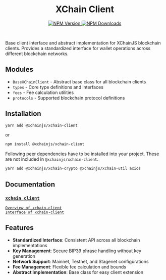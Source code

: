 <div align="center">
  <h1 align="center">XChain Client</h1>

  <p align="center">
    <a href='https://www.npmjs.com/package/@xchainjs/xchain-client' target='_blank'>
      <img alt="NPM Version" src="https://img.shields.io/npm/v/%40xchainjs%2Fxchain-client" />
    </a>
    <a href='https://www.npmjs.com/package/@xchainjs/xchain-client' target='_blank'>
      <img alt="NPM Downloads" src="https://img.shields.io/npm/d18m/%40xchainjs%2Fxchain-client" />
    </a>
  </p>
</div>

<br />

Base client interface and abstract implementation for XChainJS blockchain clients. Provides a standardized interface for wallet operations across different blockchain networks.

## Modules

- `BaseXChainClient` - Abstract base class for all blockchain clients
- `types` - Core type definitions and interfaces
- `fees` - Fee calculation utilities
- `protocols` - Supported blockchain protocol definitions

## Installation

```sh
yarn add @xchainjs/xchain-client
```

or

```sh
npm install @xchainjs/xchain-client
```

Following peer dependencies have to be installed into your project. These are not included in `@xchainjs/xchain-client`.

```sh
yarn add @xchainjs/xchain-crypto @xchainjs/xchain-util axios
```

## Documentation

### [`xchain client`](http://docs.xchainjs.org/xchain-client/)

[`Overview of xchain-client`](http://docs.xchainjs.org/xchain-client/overview.html)\
[`Interface of xchain-client`](http://docs.xchainjs.org/xchain-client/interface.html)

## Features

- **Standardized Interface**: Consistent API across all blockchain implementations
- **Key Management**: Secure BIP39 phrase handling without key generation
- **Network Support**: Mainnet, Testnet, and Stagenet configurations
- **Fee Management**: Flexible fee calculation and bounds
- **Abstract Implementation**: Base class for easy client extension

